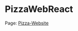 # PizzaWebReact
 
Page: [Pizza-Website](gabrielfrc.github.io/PizzaWebReact/ "React Pizza Website Homepage")
